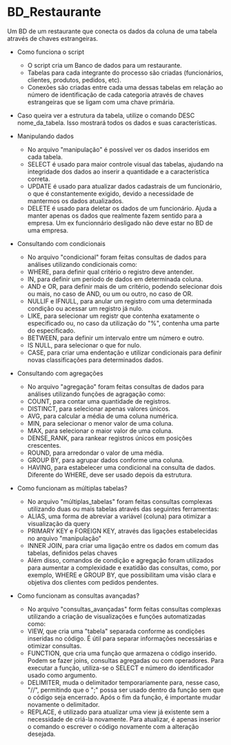 # BD_Restaurante
Um BD de um restaurante que conecta os dados da coluna de uma tabela através de chaves estrangeiras.

* Como funciona o script
  - O script cria um Banco de dados para um restaurante.
  - Tabelas para cada integrante do processo são criadas (funcionários, clientes, produtos, pedidos, etc).
  - Conexões são criadas entre cada uma dessas tabelas em relação ao número de identificação de cada categoria através de chaves estrangeiras que se ligam com uma chave primária.

* Caso queira ver a estrutura da tabela, utilize o comando DESC nome_da_tabela. Isso mostrará todos os dados e suas características.

* Manipulando dados
  - No arquivo "manipulação" é possível ver os dados inseridos em cada tabela.
  - SELECT é usado para maior controle visual das tabelas, ajudando na integridade dos dados ao inserir a quantidade e a característica correta.
  - UPDATE é usado para atualizar dados cadastrais de um funcionário, o que é constantemente exigido, devido a necessidade de mantermos os dados atualizados.
  - DELETE é usado para deletar os dados de um funcionário. Ajuda a manter apenas os dados que realmente fazem sentido para a empresa. Um ex funcionnário desligado não deve estar no BD de uma empresa.

* Consultando com condicionais
  - No arquivo "condicional" foram feitas consultas de dados para análises utilizando condicionais como:
  - WHERE, para definir qual critério o registro deve antender.
  - IN, para definir um período de dados em determinada coluna.
  - AND e OR, para definir mais de um critério, podendo selecionar dois ou mais, no caso de AND, ou um ou outro, no caso de OR.
  - NULLIF e IFNULL, para anular um registro com uma determinada condição ou acessar um registro já nulo.
  - LIKE, para selecionar um registr que contenha exatamente o especificado ou, no caso da utilização do "%", contenha uma parte do especificado.
  - BETWEEN, para definir um intervalo entre um número e outro.
  - IS NULL, para selecionar o que for nulo.
  - CASE, para criar uma endentação e utilizar condicionais para definir novas classificações para determinados dados.
 
* Consultando com agregações
  - No arquivo "agregação" foram feitas consultas de dados para análises utilizando funções de agragação como:
  - COUNT, para contar uma quantidade de registros.
  - DISTINCT, para selecionar apenas valores únicos.
  - AVG, para calcular a média de uma coluna numérica.
  - MIN, para selecionar o menor valor de uma coluna.
  - MAX, para selecionar o maior valor de uma coluna.
  - DENSE_RANK, para rankear registros únicos em posições crescentes.
  - ROUND, para  arredondar o valor de uma média.
  - GROUP BY, para agrupar dados conforme uma coluna.
  - HAVING, para estabelecer uma condicional na consulta de dados. Diferente do WHERE, deve ser usado depois da estrutura.
 
* Como funcionam as múltiplas tabelas?
  - No arquivo "múltiplas_tabelas" foram feitas consultas complexas utilizando duas ou mais tabelas através das seguintes ferramentas:
  - ALIAS, uma forma de abreviar a variável (coluna) para otimizar a visualização da query
  - PRIMARY KEY e FOREIGN KEY, através das ligações estabelecidas no arquivo "manipulação"
  - INNER JOIN, para criar uma ligação entre os dados em comum das tabelas, definidos pelas chaves
  - Além disso, comandos de condição e agregação foram utilizados para aumentar a complexidade e exatidão das consultas, como, por exemplo, WHERE e GROUP BY, que possibilitam uma visão clara e objetiva dos clientes com pedidos pendentes.
 
* Como funcionam as consultas avançadas?
  - No arquivo "consultas_avançadas" form feitas consultas complexas utilizando a criação de visualizações e funções automatizadas como:
  - VIEW, que cria uma "tabela" separada conforme as condições inseridas no código. É útil para separar informações necessárias e otimizar consultas.
  - FUNCTION, que cria uma função que armazena o código inserido. Podem se fazer joins, consultas agregadas ou com operadores. Para executar a função, utiliza-se o SELECT e número do identificador usado como argumento.
  - DELIMITER, muda o delimitador temporariamente para, nesse caso, "//", permitindo que o ";" possa ser usado dentro da função sem que o código seja encerrado. Após o fim da função, é importante mudar novamente o delimitador.
  - REPLACE, é utilizado para atualizar uma view já existente sem a necessidade de criá-la novamente. Para atualizar, é apenas inserior o comando o escrever o código novamente com a alteração desejada.
